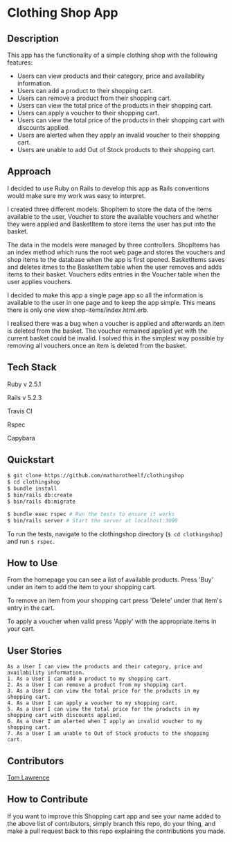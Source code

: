 # Clothing Shop App

## Description

This app has the functionality of a simple clothing shop with the following features:
*  Users can view products and their category, price and availability information.
*  Users can add a product to their shopping cart.
*  Users can remove a product from their shopping cart.
*  Users can view the total price of the products in their shopping cart.
*  Users can apply a voucher to their shopping cart.
*  Users can view the total price of the products in their shopping cart with discounts applied.
*  Users are alerted when they apply an invalid voucher to their shopping cart.
*  Users are unable to add Out of Stock products to their shopping cart.

## Approach

I decided to use Ruby on Rails to develop this app as Rails conventions would make sure my work was easy to interpret.

I created three different models: ShopItem to store the data of the items available to the user, Voucher to store the available vouchers and whether they were applied and BasketItem to store items the user has put into the basket. 

The data in the models were managed by three controllers. ShopItems has an index method which runs the root web page and stores the vouchers and shop items to the database when the app is first opened. BasketItems saves and deletes itmes to the BasketItem table when the user removes and adds items to their basket. Vouchers edits entries in the Voucher table when the user applies vouchers.

I decided to make this app a single page app so all the information is available to the user in one page and to keep the app simple. This means there is only one view shop-items/index.html.erb.

I realised there was a bug when a voucher is applied and afterwards an item is deleted from the basket. The voucher remained applied yet with the current basket could be invalid. I solved this in the simplest way possible by removing all vouchers once an item is deleted from the basket. 

## Tech Stack
Ruby v 2.5.1

Rails v 5.2.3 

Travis CI  

Rspec  

Capybara

## Quickstart

```bash
$ git clone https://github.com/matharotheelf/clothingshop
$ cd clothingshop
$ bundle install
$ bin/rails db:create
$ bin/rails db:migrate

$ bundle exec rspec # Run the tests to ensure it works
$ bin/rails server # Start the server at localhost:3000
```
To run the tests, navigate to the clothingshop directory (`$ cd clothingshop`) and run `$ rspec`.

## How to Use

From the homepage you can see a list of available products. Press 'Buy' under an item to add the item to your shopping cart.

To remove an item from your shopping cart press 'Delete' under that item's entry in the cart.

To apply a voucher when valid press 'Apply' with the appropriate items in your cart.

## User Stories
```
As a User I can view the products and their category, price and availability information.
1. As a User I can add a product to my shopping cart.
2. As a User I can remove a product from my shopping cart.
3. As a User I can view the total price for the products in my shopping cart.
4. As a User I can apply a voucher to my shopping cart.
5. As a User I can view the total price for the products in my shopping cart with discounts applied.
6. As a User I am alerted when I apply an invalid voucher to my shopping cart.
7. As a User I am unable to Out of Stock products to the shopping cart.
```

## Contributors
 
[Tom Lawrence](https://github.com/matharotheelf)  
 
## How to Contribute

If you want to improve this Shopping cart app and see your name added to the above list of contributors, simply branch this repo, do your thing, and make a pull request back to this repo explaining the contributions you made.

